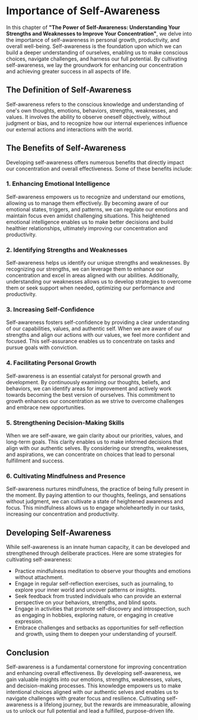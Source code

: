 Importance of Self-Awareness
=====================================

In this chapter of **"The Power of Self-Awareness: Understanding Your Strengths and Weaknesses to Improve Your Concentration"**, we delve into the importance of self-awareness in personal growth, productivity, and overall well-being. Self-awareness is the foundation upon which we can build a deeper understanding of ourselves, enabling us to make conscious choices, navigate challenges, and harness our full potential. By cultivating self-awareness, we lay the groundwork for enhancing our concentration and achieving greater success in all aspects of life.

**The Definition of Self-Awareness**
------------------------------------

Self-awareness refers to the conscious knowledge and understanding of one's own thoughts, emotions, behaviors, strengths, weaknesses, and values. It involves the ability to observe oneself objectively, without judgment or bias, and to recognize how our internal experiences influence our external actions and interactions with the world.

**The Benefits of Self-Awareness**
----------------------------------

Developing self-awareness offers numerous benefits that directly impact our concentration and overall effectiveness. Some of these benefits include:

### 1. Enhancing Emotional Intelligence

Self-awareness empowers us to recognize and understand our emotions, allowing us to manage them effectively. By becoming aware of our emotional states, triggers, and patterns, we can regulate our emotions and maintain focus even amidst challenging situations. This heightened emotional intelligence enables us to make better decisions and build healthier relationships, ultimately improving our concentration and productivity.

### 2. Identifying Strengths and Weaknesses

Self-awareness helps us identify our unique strengths and weaknesses. By recognizing our strengths, we can leverage them to enhance our concentration and excel in areas aligned with our abilities. Additionally, understanding our weaknesses allows us to develop strategies to overcome them or seek support when needed, optimizing our performance and productivity.

### 3. Increasing Self-Confidence

Self-awareness fosters self-confidence by providing a clear understanding of our capabilities, values, and authentic self. When we are aware of our strengths and align our actions with our values, we feel more confident and focused. This self-assurance enables us to concentrate on tasks and pursue goals with conviction.

### 4. Facilitating Personal Growth

Self-awareness is an essential catalyst for personal growth and development. By continuously examining our thoughts, beliefs, and behaviors, we can identify areas for improvement and actively work towards becoming the best version of ourselves. This commitment to growth enhances our concentration as we strive to overcome challenges and embrace new opportunities.

### 5. Strengthening Decision-Making Skills

When we are self-aware, we gain clarity about our priorities, values, and long-term goals. This clarity enables us to make informed decisions that align with our authentic selves. By considering our strengths, weaknesses, and aspirations, we can concentrate on choices that lead to personal fulfillment and success.

### 6. Cultivating Mindfulness and Presence

Self-awareness nurtures mindfulness, the practice of being fully present in the moment. By paying attention to our thoughts, feelings, and sensations without judgment, we can cultivate a state of heightened awareness and focus. This mindfulness allows us to engage wholeheartedly in our tasks, increasing our concentration and productivity.

**Developing Self-Awareness**
-----------------------------

While self-awareness is an innate human capacity, it can be developed and strengthened through deliberate practices. Here are some strategies for cultivating self-awareness:

* Practice mindfulness meditation to observe your thoughts and emotions without attachment.
* Engage in regular self-reflection exercises, such as journaling, to explore your inner world and uncover patterns or insights.
* Seek feedback from trusted individuals who can provide an external perspective on your behaviors, strengths, and blind spots.
* Engage in activities that promote self-discovery and introspection, such as engaging in hobbies, exploring nature, or engaging in creative expression.
* Embrace challenges and setbacks as opportunities for self-reflection and growth, using them to deepen your understanding of yourself.

**Conclusion**
--------------

Self-awareness is a fundamental cornerstone for improving concentration and enhancing overall effectiveness. By developing self-awareness, we gain valuable insights into our emotions, strengths, weaknesses, values, and decision-making processes. This knowledge empowers us to make intentional choices aligned with our authentic selves and enables us to navigate challenges with greater focus and resilience. Cultivating self-awareness is a lifelong journey, but the rewards are immeasurable, allowing us to unlock our full potential and lead a fulfilled, purpose-driven life.


